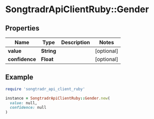 # SongtradrApiClientRuby::Gender

## Properties

| Name | Type | Description | Notes |
| ---- | ---- | ----------- | ----- |
| **value** | **String** |  | [optional] |
| **confidence** | **Float** |  | [optional] |

## Example

```ruby
require 'songtradr_api_client_ruby'

instance = SongtradrApiClientRuby::Gender.new(
  value: null,
  confidence: null
)
```

